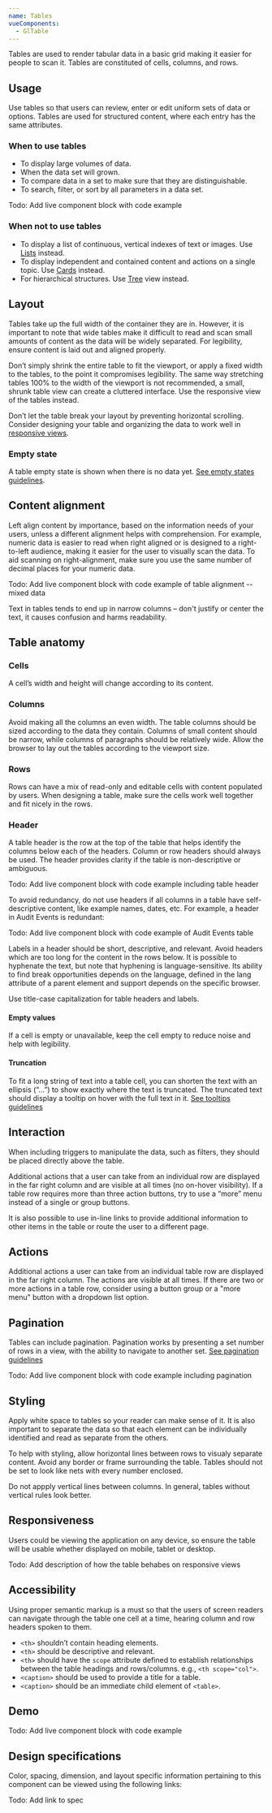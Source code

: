 ```yaml
---
name: Tables
vueComponents: 
  - GlTable
---
```


Tables are used to render tabular data in a basic grid making it easier for people to scan it. Tables are constituted of cells, columns, and rows.

## Usage

Use tables so that users can review, enter or edit uniform sets of data or options. Tables are used for structured content, where each entry has the same attributes.

### When to use tables

*   To display large volumes of data.
*   When the data set will grown.
*   To compare data in a set to make sure that they are distinguishable.
*   To search, filter, or sort by all parameters in a data set.

Todo: Add live component block with code example

### When not to use tables

*   To display a list of continuous, vertical indexes of text or images. Use [Lists](/components/lists) instead.
*   To display independent and contained content and actions on a single topic. Use [Cards](/components/cards) instead.
*   For hierarchical structures. Use [Tree](/components/tree) view instead.

## Layout

Tables take up the full width of the container they are in. However, it is important to note that wide tables make it difficult to read and scan small amounts of content as the data will be widely separated. For legibility, ensure content is laid out and aligned properly.

Don’t simply shrink the entire table to fit the viewport, or apply a fixed width to the tables, to the point it compromises legibility. The same way stretching tables 100% to the width of the viewport is not recommended, a small, shrunk table view can create a cluttered interface. Use the responsive view of the tables instead.

Don’t let the table break your layout by preventing horizontal scrolling. Consider designing your table and organizing the data to work well in [responsive views](/components/tables/#responsiveness).

### Empty state

A table empty state is shown when there is no data yet. [See empty states guidelines](https://design.gitlab.com/regions/empty-states).

## Content alignment

Left align content by importance, based on the information needs of your users, unless a different alignment helps with comprehension. For example, numeric data is easier to read when right aligned or is designed to a right-to-left audience, making it easier for the user to visually scan the data. To aid scanning on right-alignment, make sure you use the same number of decimal places for your numeric data.

Todo: Add live component block with code example of table alignment -- mixed data

Text in tables tends to end up in narrow columns – don't justify or center the text, it causes confusion and harms readability.

## Table anatomy

### Cells

A cell’s width and height will change according to its content.

### Columns

Avoid making all the columns an even width. The table columns should be sized according to the data they contain. Columns of small content should be narrow, while columns of paragraphs should be relatively wide. Allow the browser to lay out the tables according to the viewport size.

### Rows

Rows can have a mix of read-only and editable cells with content populated by users. When designing a table, make sure the cells work well together and fit nicely in the rows.

### Header

A table header is the row at the top of the table that helps identify the columns below each of the headers. Column or row headers should always be used. The header provides clarity if the table is non-descriptive or ambiguous.

Todo: Add live component block with code example including table header

To avoid redundancy, do not use headers if all columns in a table have self-descriptive content, like example names, dates, etc. For example, a header in Audit Events is redundant:

Todo: Add live component block with code example of Audit Events table

Labels in a header should be short, descriptive, and relevant. Avoid headers which are too long for the content in the rows below. It is possible to hyphenate the text, but note that hyphening is language-sensitive. Its ability to find break opportunities depends on the language, defined in the lang attribute of a parent element and support depends on the specific browser.

Use title-case capitalization for table headers and labels.

#### Empty values

If a cell is empty or unavailable, keep the cell empty to reduce noise and help with legibility.

#### Truncation

To fit a long string of text into a table cell, you can shorten the text with an ellipsis (“...”) to show exactly where the text is truncated. The truncated text should display a tooltip on hover with the full text in it. [See tooltips guidelines](https://design.gitlab.com/components/tooltips)

## Interaction

When including triggers to manipulate the data, such as filters, they should be placed directly above the table.

Additional actions that a user can take from an individual row are displayed in the far right column and are visible at all times (no on-hover visibility). If a table row requires more than three action buttons, try to use a “more” menu instead of a single or group buttons.

It is also possible to use in-line links to provide additional information to other items in the table or route the user to a different page.

## Actions

Additional actions a user can take from an individual table row are displayed in the far right column. The actions are visible at all times. If there are two or more actions in a table row, consider using a button group or a "more menu" button with a dropdown list option.

## Pagination

Tables can include pagination. Pagination works by presenting a set number of rows in a view, with the ability to navigate to another set. [See pagination guidelines](https://design.gitlab.com/components/pagination)

Todo: Add live component block with code example including pagination

## Styling

Apply white space to tables so your reader can make sense of it. It is also important to separate the data so that each element can be individually identified and read as separate from the others.

To help with styling, allow horizontal lines between rows to visualy separate content. Avoid any border or frame surrounding the table. Tables should not be set to look like nets with every number enclosed. 

Do not appply vertical lines between columns. In general, tables without vertical rules look better.

## Responsiveness

Users could be viewing the application on any device, so ensure the table will be usable whether displayed on mobile, tablet or desktop.

Todo: Add description of how the table behabes on responsive views

## Accessibility

Using proper semantic markup is a must so that the users of screen readers can navigate through the table one cell at a time, hearing column and row headers spoken to them.

* `<th>` shouldn’t contain heading elements.
* `<th>` should be descriptive and relevant.
* `<th>` should have the `scope` attribute defined to establish relationships between the table headings and rows/columns. e.g., `<th scope="col">`.
* `<caption>` should be used to provide a title for a table.
* `<caption>` should be an immediate child element of `<table>`.

## Demo

Todo: Add live component block with code example

## Design specifications

Color, spacing, dimension, and layout specific information pertaining to this component can be viewed using the following links:

Todo: Add link to spec

